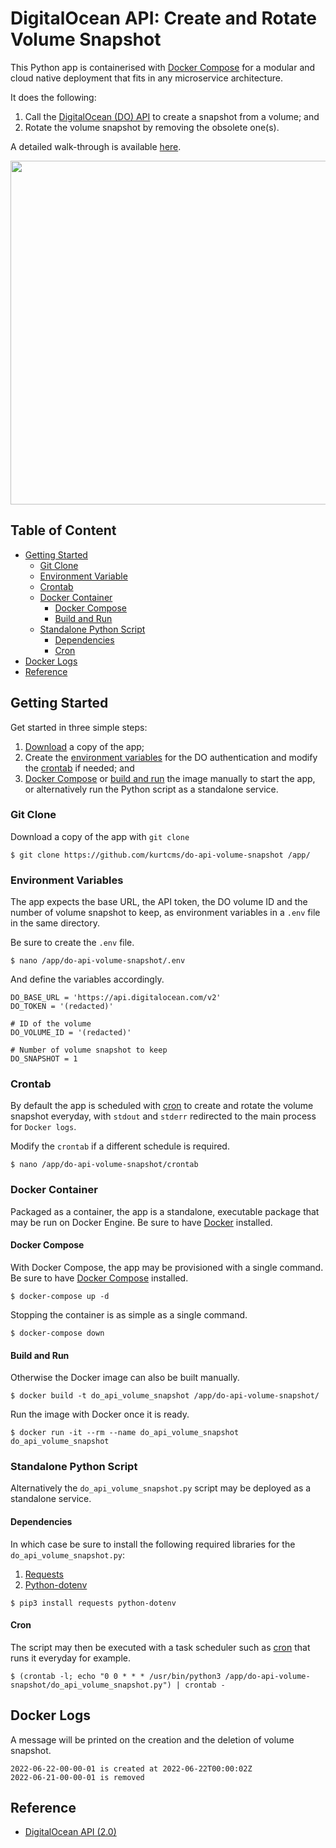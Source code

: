 # DigitalOcean API: Create and Rotate Volume Snapshot

This Python app is containerised with [Docker Compose](https://docs.docker.com/compose/) for a modular and cloud native deployment that fits in any microservice architecture.

It does the following:

1. Call the [DigitalOcean (DO) API](#reference) to create a snapshot from a volume; and
2. Rotate the volume snapshot by removing the obsolete one(s). 

A detailed walk-through is available [here](https://kurtcms.org/digitalocean-api-create-and-rotate-volume-snapshot/).

<img src="https://kurtcms.org/git/do-api-volume-snapshot/do-api-volume-snapshot-screenshot.png" width="550">

## Table of Content

- [Getting Started](#getting-started)
  - [Git Clone](#git-clone)
  - [Environment Variable](#environment-variables)
  - [Crontab](#crontab)
  - [Docker Container](#docker-container)
	  - [Docker Compose](#docker-compose)
	  - [Build and Run](#build-and-run)
  - [Standalone Python Script](#standalone-python-script)
    - [Dependencies](#dependencies)
    - [Cron](#cron)
- [Docker Logs](#docker-logs)
- [Reference](#reference)

## Getting Started

Get started in three simple steps:

1. [Download](#git-clone) a copy of the app;
2. Create the [environment variables](#environment-variables) for the DO authentication and modify the [crontab](#crontab) if needed; and
3. [Docker Compose](#docker-compose) or [build and run](#build-and-run) the image manually to start the app, or alternatively run the Python script as a standalone service.

### Git Clone

Download a copy of the app with `git clone`
```shell
$ git clone https://github.com/kurtcms/do-api-volume-snapshot /app/
```

### Environment Variables

The app expects the base URL, the API token, the DO volume ID and the number of volume snapshot to keep, as environment variables in a `.env` file in the same directory.

Be sure to create the `.env` file.

```shell
$ nano /app/do-api-volume-snapshot/.env
```

And define the variables accordingly.

```
DO_BASE_URL = 'https://api.digitalocean.com/v2'
DO_TOKEN = '(redacted)'

# ID of the volume
DO_VOLUME_ID = '(redacted)'

# Number of volume snapshot to keep
DO_SNAPSHOT = 1
```

### Crontab

By default the app is scheduled with [cron](https://linux.die.net/man/8/cron) to create and rotate the volume snapshot everyday, with `stdout` and `stderr` redirected to the main process for `Docker logs`.  

Modify the `crontab` if a different schedule is required.

```shell
$ nano /app/do-api-volume-snapshot/crontab
```

### Docker Container

Packaged as a container, the app is a standalone, executable package that may be run on Docker Engine. Be sure to have [Docker](https://docs.docker.com/engine/install/) installed.

#### Docker Compose

With Docker Compose, the app may be provisioned with a single command. Be sure to have [Docker Compose](https://docs.docker.com/compose/install/) installed.

```shell
$ docker-compose up -d
```

Stopping the container is as simple as a single command.

```shell
$ docker-compose down
```

#### Build and Run

Otherwise the Docker image can also be built manually.

```shell
$ docker build -t do_api_volume_snapshot /app/do-api-volume-snapshot/
```

Run the image with Docker once it is ready.  

```shell
$ docker run -it --rm --name do_api_volume_snapshot do_api_volume_snapshot
```

### Standalone Python Script

Alternatively the `do_api_volume_snapshot.py` script may be deployed as a standalone service.

#### Dependencies

In which case be sure to install the following required libraries for the `do_api_volume_snapshot.py`:

1. [Requests](https://github.com/psf/requests)
2. [Python-dotenv](https://github.com/theskumar/python-dotenv)

```shell
$ pip3 install requests python-dotenv
```

#### Cron

The script may then be executed with a task scheduler such as [cron](https://linux.die.net/man/8/cron) that runs it everyday for example.

```shell
$ (crontab -l; echo "0 0 * * * /usr/bin/python3 /app/do-api-volume-snapshot/do_api_volume_snapshot.py") | crontab -
```

## Docker Logs

A message will be printed on the creation and the deletion of volume snapshot. 

```
2022-06-22-00-00-01 is created at 2022-06-22T00:00:02Z
2022-06-21-00-00-01 is removed
```

## Reference

- [DigitalOcean API (2.0)](https://docs.digitalocean.com/reference/api/api-reference/)
